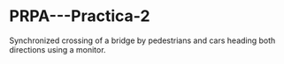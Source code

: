 # PRPA---Practica-2
Synchronized crossing of a bridge by pedestrians and cars heading both directions using a monitor.
